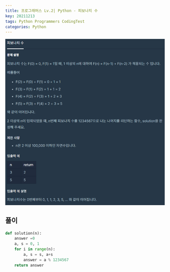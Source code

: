 ```yaml
---
title: 프로그래머스 Lv.2| Python - 피보나치 수
key: 20211213
tags: Python Programmers CodingTest
categories: Python
---
```


![pg](/assets/images/post/2021-12-13-pg1.png)

## 풀이
~~~python
def solution(n):
    answer =0
    a, s = 0, 1
    for i in range(n):
        a, s = s, a+s
        answer = a % 1234567
    return answer
~~~ 

